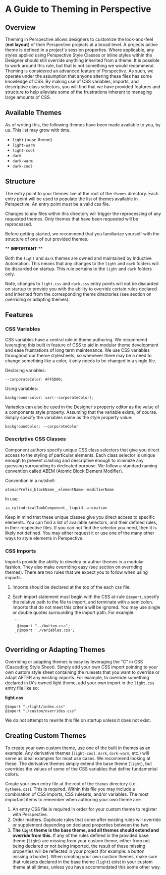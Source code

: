 # A Guide to Theming in Perspective

## Overview

Theming in Perspective allows designers to customize the look-and-feel (**not layout**) of their Perspective projects at a broad level. A projects active theme is defined in a project's session properties.  Where applicable, any styles applied using Perspective Style Classes or inline styles within the Designer should still override anything inherited from a theme.  It is possible to work around this rule, but that is not something we would recommend. Theming is considered an advanced feature of Perspective.  As such, we operate under the assumption that anyone altering these files has some knowledge of CSS. By making use of CSS variables, imports, and descriptive class selectors, you will find that we have provided features and structure to help alleviate some of the frustrations inherent to managing large amounts of CSS. 

## Available Themes

As of writing this, the following themes have been made available to you, by us.  This list may grow with time.

- `light` (base theme)
- `light-warm`
- `light-cool`
- `dark`
- `dark-warm`
- `dark-cool`

## Structure

The entry point to your themes live at the root of the `themes` directory.  Each entry point will be used to populate the list of themes available in Perspective. An entry point must be a valid css file.

Changes to any files within this directory will trigger the reprocessing of any requested themes.  Only themes that have been requested will be reprocessed.

Before getting started, we recommend that you familiarize yourself with the structure of one of our provided themes.

** **IMPORTANT** **  

Both the `light` and `dark` themes are owned and maintained by Inductive Automation.  This means that any changes to the `light` and `dark` folders will be discarded on startup.  This rule pertains to the `light` and `dark` folders only. 

Note, changes to `light.css` and `dark.css` entry points will not be discarded on startup to provide you with the ability to override certain rules declared and inherited from the corresponding theme directories (see section on overriding or adapting themes).

## Features

### CSS Variables

CSS variables have a central role in theme authoring.  We recommend leveraging this built in feature of CSS to aid in modular theme development and ease frustrations of long term maintenance.  We use CSS variables throughout our theme stylesheets, so whenever there may be a need to change something like a color, it only needs to be changed in a single file.

Declaring variables:  

`--corporateColor: #FF5D00;`  

Using variables:  

`background-color: var(--corporateColor);`

Variables can also be used in the Designer's property editor as the value of a components style property.  Assuming that the variable exists, of course.  Simply specify the variables name as the style property value:

`backgroundColor: --corporateColor`

### Descriptive CSS Classes

Component authors specify unique CSS class selectors that give you direct access to the styling of particular elements.  Each class selector is unique enough to prevent clashing and descriptive enough to minimize any guessing surrounding its dedicated purpose.  We follow a standard naming convention called ABEM (Atomic Block Element Modifier).  

Convention in a nutshell:

`atomicPrefix_blockName__elementName--modifierName`  

In use:

`ia_cylindricalTankComponent__liquid--animation`  

Keep in mind that these unique classes give you direct access to specific elements.  You can find a list of available selectors, and their defined rules, in their respective files.  If you can not find the selector you need, then it is likely not defined.  You may either request it or use one of the many other ways to style elements in Perspective.


### CSS Imports

Imports provide the ability to develop or author themes in a modular fashion.  They also make overriding easy (see section on overriding themes).  There are two rules that we expect you to follow when using imports.
1) Imports should be declared at the top of the each css file.  
2) Each import statement must begin with the CSS at-rule `@import`, specify the relative path to the file to import, and terminate with a semicolon. Imports that do not meet this criteria will be ignored. You may use single or double quotes surrounding the import path.  For example:

        ```
         @import "../button.css";  
         @import './variables.css';
        ```


## Overriding or Adapting Themes

Overriding or adapting themes is easy by leveraging the "C" in CSS (Cascading Style Sheet).  Simply add your own CSS import pointing to your own custom style sheet containing the rulesets that you want to override or adapt AFTER any existing imports.  For example, to override something declared in IA's owned light theme, add your own import in the `light.css` entry file like so:

**light.css**  

```
@import "./light/index.css" 
@import "./custom/overrides.css"
```

We do not attempt to rewrite this file on startup unless it does not exist.

## Creating Custom Themes

To create your own custom theme, use one of the built in themes as an example.  Any derivative themes (`light-cool`, `dark`, `dark-warm`, etc.) will serve as ideal examples for most use cases. We recommend looking at these. The derivative themes simply extend the base theme (`light`), but overrides the values of some of the CSS variables that define fundamental colors.

Create your own entry file at the root of the `themes` directory (i.e. `mytheme.css`). This is required.  Within this file you may include a combination of CSS imports, CSS rulesets, and/or variables.  The most important items to remember when authoring your own theme are:

1) An entry CSS file is required in order for your custom theme to register with Perspective.
2) Order matters. Duplicate rules that come after existing rules will override or supplement depending on declared properties between the two.
3) **The `light` theme is the base theme, and all themes should extend and override from this.** If any of the rules defined in the provided base theme (`light`) are missing from your custom theme, either from not being declared or not being imported, the result of these missing properties will be reflected in your project (for example: a button missing a border).  When creating your own custom themes, make sure that rulesets declared in the base theme (`light`) exist in your custom theme at all times, unless you have accommodated this some other way.
